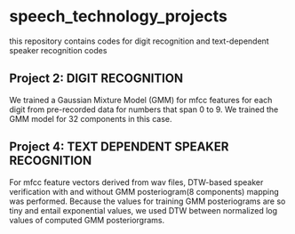 # speech_technology_projects
this repository contains codes for digit recognition and text-dependent speaker recognition codes 

## Project 2: DIGIT RECOGNITION
We trained a Gaussian Mixture Model (GMM) for mfcc features for each digit from pre-recorded data for numbers that span 0 to 9. We trained the GMM model for 32 components in this case.

## Project 4: TEXT DEPENDENT SPEAKER RECOGNITION
For mfcc feature vectors derived from wav files, DTW-based speaker verification with and without GMM posteriogram(8 components) mapping was performed. Because the values for training GMM posteriograms are so tiny and entail exponential values, we used DTW between normalized log values of computed GMM posteriorgrams.
